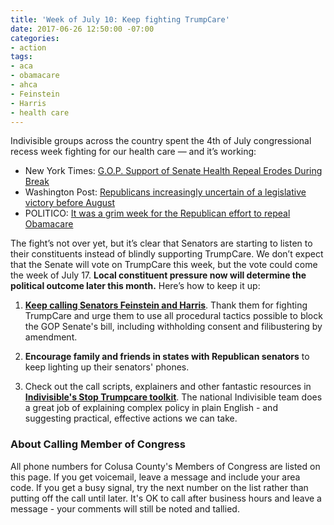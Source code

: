 ```yaml
---
title: 'Week of July 10: Keep fighting TrumpCare'
date: 2017-06-26 12:50:00 -07:00
categories:
- action
tags:
- aca
- obamacare
- ahca
- Feinstein
- Harris
- health care
---
```


Indivisible groups across the country spent the 4th of July congressional recess week fighting for our health care — and it’s working:

* New York Times: [G.O.P. Support of Senate Health Repeal Erodes During Break](https://www.nytimes.com/2017/07/07/us/politics/republicans-health-care-bill.html)
* Washington Post: [Republicans increasingly uncertain of a legislative victory before August](https://www.washingtonpost.com/powerpost/republicans-increasingly-uncertain-of-a-legislative-victory-before-august/2017/07/08/2b13078a-631b-11e7-a4f7-af34fc1d9d39_story.html?utm_term=.bcba370e201d)
* POLITICO: [It was a grim week for the Republican effort to repeal Obamacare](http://www.politico.com/story/2017/07/07/gop-health-plan-home-districts-misgivings-240306)

The fight’s not over yet, but it’s clear that Senators are starting to listen to their constituents instead of blindly supporting TrumpCare. We don’t expect that the Senate will vote on TrumpCare this week, but the vote could come the week of July 17. **Local constituent pressure now will determine the political outcome later this month.** Here’s how to keep it up: 

1. [**Keep calling Senators Feinstein and Harris**](https://www.indivisibleguide.com/resource/withholding-consent-filibuster-amendment-call-script/). Thank them for fighting TrumpCare and urge them to use all procedural tactics possible to block the GOP Senate's bill, including withholding consent and filibustering by amendment. 

2. **Encourage family and friends in states with Republican senators** to keep lighting up their senators' phones. 

3. Check out the call scripts, explainers and other fantastic resources in [**Indivisible's Stop Trumpcare toolkit**](https://www.indivisibleguide.com/stop-trumpcare/). The national Indivisible team does a great job of explaining complex policy in plain English - and suggesting practical, effective actions we can take. 


### About Calling Member of Congress

All phone numbers for Colusa County's Members of Congress are listed on this page. If you get voicemail, leave a message and include your area code. If you get a busy signal, try the next number on the list rather than putting off the call until later. It's OK to call after business hours and leave a message - your comments will still be noted and tallied.